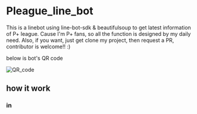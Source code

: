 # Pleague_line_bot
This is a linebot using line-bot-sdk & beautifulsoup to get latest information of P+ league.
Cause I'm P+ fans, so all the function is designed by my daily need.
Also, if you want, just get clone my project, then request a PR, contributor is welcome!! :)

below is bot's QR code

![QR_code](https://user-images.githubusercontent.com/71446199/164895289-32140182-9ada-4d1f-9793-0dbf0c5d4ce2.png)


## how it work
### in 
